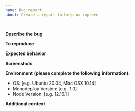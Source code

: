 ```yaml
---
name: Bug report
about: Create a report to help us improve

---
```


**Describe the bug**

<!-- A clear and concise description of what the bug is. -->

**To reproduce**

<!--
Steps to reproduce the behavior:
1. Setup '...'
2. Run command '....'
3. See error
-->

**Expected behavior**

<!-- A clear and concise description of what you expected to happen. -->

**Screenshots**

<!-- If applicable, add screenshots to help explain your problem. -->

**Environment (please complete the following information):**

- OS: [e.g. Ubuntu 20.04, Mac OSX 10.14]
- Monodeploy Version: [e.g. 1.0]
- Node Version: [e.g. 12.16.1]

**Additional context**

<!-- Add any other context about the problem here. -->
